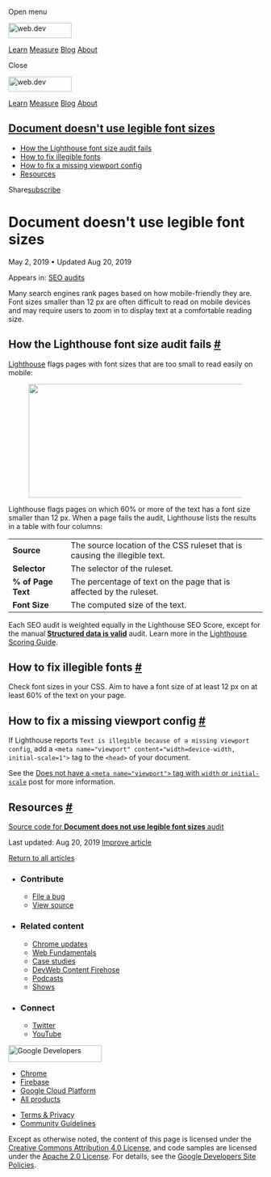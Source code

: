 <span class="w-tooltip w-tooltip--left">Open menu</span>

<a href="/" class="gc-analytics-event header-default__logo-link"><img src="/images/lockup.svg" alt="web.dev" class="header-default__logo" width="125" height="30" /></a>

<a href="/learn/" class="gc-analytics-event header-default__link">Learn</a> <a href="/measure/" class="gc-analytics-event header-default__link">Measure</a> <a href="/blog/" class="gc-analytics-event header-default__link">Blog</a> <a href="/about/" class="gc-analytics-event header-default__link">About</a>

<span class="w-tooltip">Close</span>

<a href="/" class="gc-analytics-event"><img src="/images/lockup.svg" alt="web.dev" class="drawer-default__logo" width="125" height="30" /></a>

<a href="/learn/" class="gc-analytics-event drawer-default__link">Learn</a> <a href="/measure/" class="gc-analytics-event drawer-default__link">Measure</a> <a href="/blog/" class="gc-analytics-event drawer-default__link">Blog</a> <a href="/about/" class="gc-analytics-event drawer-default__link">About</a>

<a href="#document-doesn&#39;t-use-legible-font-sizes" class="w-toc__header--link">Document doesn't use legible font sizes</a>
------------------------------------------------------------------------------------------------------------------------------

-   [How the Lighthouse font size audit fails](#how-the-lighthouse-font-size-audit-fails)
-   [How to fix illegible fonts](#how-to-fix-illegible-fonts)
-   [How to fix a missing viewport config](#how-to-fix-a-missing-viewport-config)
-   [Resources](#resources)

Share<a href="/newsletter/" class="gc-analytics-event w-actions__fab w-actions__fab--subscribe"><span>subscribe</span></a>

Document doesn't use legible font sizes
=======================================

May 2, 2019 <span class="w-author__separator">•</span> Updated Aug 20, 2019

<span class="w-post-signpost__title">Appears in:</span> <a href="/lighthouse-seo" class="w-post-signpost__link">SEO audits</a>

Many search engines rank pages based on how mobile-friendly they are. Font sizes smaller than 12 px are often difficult to read on mobile devices and may require users to zoom in to display text at a comfortable reading size.

How the Lighthouse font size audit fails <a href="#how-the-lighthouse-font-size-audit-fails" class="w-headline-link">#</a>
--------------------------------------------------------------------------------------------------------------------------

[Lighthouse](https://developers.google.com/web/tools/lighthouse/) flags pages with font sizes that are too small to read easily on mobile:

<figure><img src="https://web-dev.imgix.net/image/tcFciHGuF3MxnTr1y5ue01OGLBn2/ky2VDt8ZtedleWFLn1Gt.png?auto=format" class="w-screenshot" sizes="(min-width: 800px) 800px, calc(100vw - 48px)" srcset="https://web-dev.imgix.net/image/tcFciHGuF3MxnTr1y5ue01OGLBn2/ky2VDt8ZtedleWFLn1Gt.png?auto=format&amp;w=200 200w, https://web-dev.imgix.net/image/tcFciHGuF3MxnTr1y5ue01OGLBn2/ky2VDt8ZtedleWFLn1Gt.png?auto=format&amp;w=228 228w, https://web-dev.imgix.net/image/tcFciHGuF3MxnTr1y5ue01OGLBn2/ky2VDt8ZtedleWFLn1Gt.png?auto=format&amp;w=260 260w, https://web-dev.imgix.net/image/tcFciHGuF3MxnTr1y5ue01OGLBn2/ky2VDt8ZtedleWFLn1Gt.png?auto=format&amp;w=296 296w, https://web-dev.imgix.net/image/tcFciHGuF3MxnTr1y5ue01OGLBn2/ky2VDt8ZtedleWFLn1Gt.png?auto=format&amp;w=338 338w, https://web-dev.imgix.net/image/tcFciHGuF3MxnTr1y5ue01OGLBn2/ky2VDt8ZtedleWFLn1Gt.png?auto=format&amp;w=385 385w, https://web-dev.imgix.net/image/tcFciHGuF3MxnTr1y5ue01OGLBn2/ky2VDt8ZtedleWFLn1Gt.png?auto=format&amp;w=439 439w, https://web-dev.imgix.net/image/tcFciHGuF3MxnTr1y5ue01OGLBn2/ky2VDt8ZtedleWFLn1Gt.png?auto=format&amp;w=500 500w, https://web-dev.imgix.net/image/tcFciHGuF3MxnTr1y5ue01OGLBn2/ky2VDt8ZtedleWFLn1Gt.png?auto=format&amp;w=571 571w, https://web-dev.imgix.net/image/tcFciHGuF3MxnTr1y5ue01OGLBn2/ky2VDt8ZtedleWFLn1Gt.png?auto=format&amp;w=650 650w, https://web-dev.imgix.net/image/tcFciHGuF3MxnTr1y5ue01OGLBn2/ky2VDt8ZtedleWFLn1Gt.png?auto=format&amp;w=741 741w, https://web-dev.imgix.net/image/tcFciHGuF3MxnTr1y5ue01OGLBn2/ky2VDt8ZtedleWFLn1Gt.png?auto=format&amp;w=845 845w, https://web-dev.imgix.net/image/tcFciHGuF3MxnTr1y5ue01OGLBn2/ky2VDt8ZtedleWFLn1Gt.png?auto=format&amp;w=964 964w, https://web-dev.imgix.net/image/tcFciHGuF3MxnTr1y5ue01OGLBn2/ky2VDt8ZtedleWFLn1Gt.png?auto=format&amp;w=1098 1098w, https://web-dev.imgix.net/image/tcFciHGuF3MxnTr1y5ue01OGLBn2/ky2VDt8ZtedleWFLn1Gt.png?auto=format&amp;w=1252 1252w, https://web-dev.imgix.net/image/tcFciHGuF3MxnTr1y5ue01OGLBn2/ky2VDt8ZtedleWFLn1Gt.png?auto=format&amp;w=1428 1428w, https://web-dev.imgix.net/image/tcFciHGuF3MxnTr1y5ue01OGLBn2/ky2VDt8ZtedleWFLn1Gt.png?auto=format&amp;w=1600 1600w" width="800" height="225" /></figure>Lighthouse flags pages on which 60% or more of the text has a font size smaller than 12 px. When a page fails the audit, Lighthouse lists the results in a table with four columns:

<table><tbody><tr class="odd"><td><strong>Source</strong></td><td>The source location of the CSS ruleset that is causing the illegible text.</td></tr><tr class="even"><td><strong>Selector</strong></td><td>The selector of the ruleset.</td></tr><tr class="odd"><td><strong>% of Page Text</strong></td><td>The percentage of text on the page that is affected by the ruleset.</td></tr><tr class="even"><td><strong>Font Size</strong></td><td>The computed size of the text.</td></tr></tbody></table>

Each SEO audit is weighted equally in the Lighthouse SEO Score, except for the manual **[Structured data is valid](/structured-data)** audit. Learn more in the [Lighthouse Scoring Guide](https://developers.google.com/web/tools/lighthouse/v3/scoring).

How to fix illegible fonts <a href="#how-to-fix-illegible-fonts" class="w-headline-link">#</a>
----------------------------------------------------------------------------------------------

Check font sizes in your CSS. Aim to have a font size of at least 12 px on at least 60% of the text on your page.

How to fix a missing viewport config <a href="#how-to-fix-a-missing-viewport-config" class="w-headline-link">#</a>
------------------------------------------------------------------------------------------------------------------

If Lighthouse reports `Text is illegible because of a missing viewport config`, add a `<meta name="viewport" content="width=device-width, initial-scale=1">` tag to the `<head>` of your document.

See the [Does not have a `<meta name="viewport">` tag with `width` or `initial-scale`](/viewport) post for more information.

Resources <a href="#resources" class="w-headline-link">#</a>
------------------------------------------------------------

[Source code for **Document does not use legible font sizes** audit](https://github.com/GoogleChrome/lighthouse/blob/master/lighthouse-core/audits/seo/font-size.js)

<span class="w-mr--sm">Last updated: Aug 20, 2019 </span>[Improve article](https://github.com/GoogleChrome/web.dev/blob/master/src/site/content/en/lighthouse-seo/font-size/index.md)

<a href="/lighthouse-seo" class="gc-analytics-event w-article-navigation__link w-article-navigation__link--back w-article-navigation__link--single">Return to all articles</a>

-   ### Contribute

    -   <a href="https://github.com/GoogleChrome/web.dev/issues/new?assignees=&amp;labels=bug&amp;template=bug_report.md&amp;title=" class="w-footer__linkbox-link">File a bug</a>
    -   <a href="https://github.com/googlechrome/web.dev" class="w-footer__linkbox-link">View source</a>

-   ### Related content

    -   <a href="https://blog.chromium.org/" class="w-footer__linkbox-link">Chrome updates</a>
    -   <a href="https://developers.google.com/web/" class="w-footer__linkbox-link">Web Fundamentals</a>
    -   <a href="https://developers.google.com/web/showcase/" class="w-footer__linkbox-link">Case studies</a>
    -   <a href="https://devwebfeed.appspot.com/" class="w-footer__linkbox-link">DevWeb Content Firehose</a>
    -   <a href="/podcasts/" class="w-footer__linkbox-link">Podcasts</a>
    -   <a href="/shows/" class="w-footer__linkbox-link">Shows</a>

-   ### Connect

    -   <a href="https://www.twitter.com/ChromiumDev" class="w-footer__linkbox-link">Twitter</a>
    -   <a href="https://www.youtube.com/user/ChromeDevelopers" class="w-footer__linkbox-link">YouTube</a>

<a href="https://developers.google.com/" class="w-footer__utility-logo-link"><img src="/images/lockup-color.png" alt="Google Developers" class="w-footer__utility-logo" width="185" height="33" /></a>

-   <a href="https://developer.chrome.com/" class="w-footer__utility-link">Chrome</a>
-   <a href="https://firebase.google.com/" class="w-footer__utility-link">Firebase</a>
-   <a href="https://cloud.google.com/" class="w-footer__utility-link">Google Cloud Platform</a>
-   <a href="https://developers.google.com/products" class="w-footer__utility-link">All products</a>

<!-- -->

-   <a href="https://policies.google.com/" class="w-footer__utility-link">Terms &amp; Privacy</a>
-   <a href="/community-guidelines/" class="w-footer__utility-link">Community Guidelines</a>

Except as otherwise noted, the content of this page is licensed under the [Creative Commons Attribution 4.0 License](https://creativecommons.org/licenses/by/4.0/), and code samples are licensed under the [Apache 2.0 License](https://www.apache.org/licenses/LICENSE-2.0). For details, see the [Google Developers Site Policies](https://developers.google.com/terms/site-policies).
